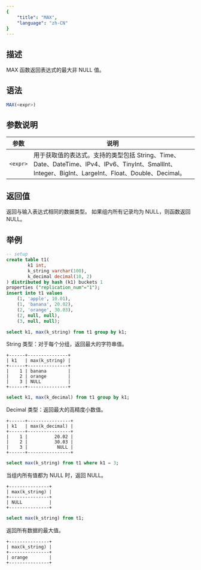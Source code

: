 ```yaml
---
{
    "title": "MAX",
    "language": "zh-CN"
}
---
```


## 描述

MAX 函数返回表达式的最大非 NULL 值。

## 语法

```sql
MAX(<expr>)
```

## 参数说明

| 参数 | 说明 |
| -- | -- |
| `<expr>` | 用于获取值的表达式。支持的类型包括 String、Time、Date、DateTime、IPv4、IPv6、TinyInt、SmallInt、Integer、BigInt、LargeInt、Float、Double、Decimal。 |

## 返回值

返回与输入表达式相同的数据类型。
如果组内所有记录均为 NULL，则函数返回 NULL。

## 举例

```sql
-- setup
create table t1(
        k1 int,
        k_string varchar(100),
        k_decimal decimal(10, 2)
) distributed by hash (k1) buckets 1
properties ("replication_num"="1");
insert into t1 values 
    (1, 'apple', 10.01),
    (1, 'banana', 20.02),
    (2, 'orange', 30.03),
    (2, null, null),
    (3, null, null);
```

```sql
select k1, max(k_string) from t1 group by k1;
```

String 类型：对于每个分组，返回最大的字符串值。

```text
+------+---------------+
| k1   | max(k_string) |
+------+---------------+
|    1 | banana        |
|    2 | orange        |
|    3 | NULL          |
+------+---------------+
```

```sql
select k1, max(k_decimal) from t1 group by k1;
```

Decimal 类型：返回最大的高精度小数值。

```text
+------+----------------+
| k1   | max(k_decimal) |
+------+----------------+
|    1 |          20.02 |
|    2 |          30.03 |
|    3 |           NULL |
+------+----------------+
```

```sql
select max(k_string) from t1 where k1 = 3;
```

当组内所有值都为 NULL 时，返回 NULL。

```text
+---------------+
| max(k_string) |
+---------------+
| NULL          |
+---------------+
```

```sql
select max(k_string) from t1;
```

返回所有数据的最大值。

```text
+---------------+
| max(k_string) |
+---------------+
| orange        |
+---------------+
```

